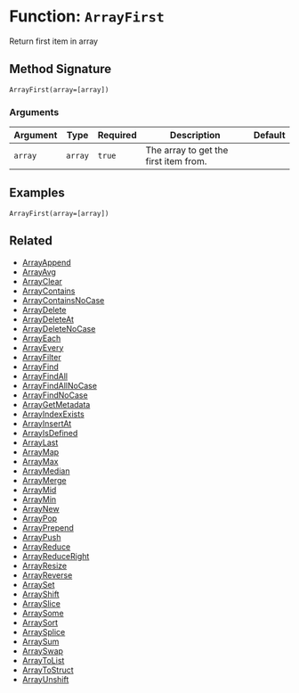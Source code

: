 [comment]: # (Note: This documentation is generated dynamically in the build process.  To modify the contents, change the javadoc on the _invoke method of the BIF class)

# Function: `ArrayFirst`

Return first item in array

## Method Signature
```
ArrayFirst(array=[array])
```
### Arguments

| Argument | Type | Required | Description | Default |
|----------|------|----------|-------------|---------|
| `array` | `array` | `true` | The array to get the first item from. |  |

## Examples

```
ArrayFirst(array=[array])
```

## Related
  * [ArrayAppend](boxlang-language/reference/built-in-functions/ArrayAppend.md)
  * [ArrayAvg](boxlang-language/reference/built-in-functions/ArrayAvg.md)
  * [ArrayClear](boxlang-language/reference/built-in-functions/ArrayClear.md)
  * [ArrayContains](boxlang-language/reference/built-in-functions/ArrayContains.md)
  * [ArrayContainsNoCase](boxlang-language/reference/built-in-functions/ArrayContainsNoCase.md)
  * [ArrayDelete](boxlang-language/reference/built-in-functions/ArrayDelete.md)
  * [ArrayDeleteAt](boxlang-language/reference/built-in-functions/ArrayDeleteAt.md)
  * [ArrayDeleteNoCase](boxlang-language/reference/built-in-functions/ArrayDeleteNoCase.md)
  * [ArrayEach](boxlang-language/reference/built-in-functions/ArrayEach.md)
  * [ArrayEvery](boxlang-language/reference/built-in-functions/ArrayEvery.md)
  * [ArrayFilter](boxlang-language/reference/built-in-functions/ArrayFilter.md)
  * [ArrayFind](boxlang-language/reference/built-in-functions/ArrayFind.md)
  * [ArrayFindAll](boxlang-language/reference/built-in-functions/ArrayFindAll.md)
  * [ArrayFindAllNoCase](boxlang-language/reference/built-in-functions/ArrayFindAllNoCase.md)
  * [ArrayFindNoCase](boxlang-language/reference/built-in-functions/ArrayFindNoCase.md)
  * [ArrayGetMetadata](boxlang-language/reference/built-in-functions/ArrayGetMetadata.md)
  * [ArrayIndexExists](boxlang-language/reference/built-in-functions/ArrayIndexExists.md)
  * [ArrayInsertAt](boxlang-language/reference/built-in-functions/ArrayInsertAt.md)
  * [ArrayIsDefined](boxlang-language/reference/built-in-functions/ArrayIsDefined.md)
  * [ArrayLast](boxlang-language/reference/built-in-functions/ArrayLast.md)
  * [ArrayMap](boxlang-language/reference/built-in-functions/ArrayMap.md)
  * [ArrayMax](boxlang-language/reference/built-in-functions/ArrayMax.md)
  * [ArrayMedian](boxlang-language/reference/built-in-functions/ArrayMedian.md)
  * [ArrayMerge](boxlang-language/reference/built-in-functions/ArrayMerge.md)
  * [ArrayMid](boxlang-language/reference/built-in-functions/ArrayMid.md)
  * [ArrayMin](boxlang-language/reference/built-in-functions/ArrayMin.md)
  * [ArrayNew](boxlang-language/reference/built-in-functions/ArrayNew.md)
  * [ArrayPop](boxlang-language/reference/built-in-functions/ArrayPop.md)
  * [ArrayPrepend](boxlang-language/reference/built-in-functions/ArrayPrepend.md)
  * [ArrayPush](boxlang-language/reference/built-in-functions/ArrayPush.md)
  * [ArrayReduce](boxlang-language/reference/built-in-functions/ArrayReduce.md)
  * [ArrayReduceRight](boxlang-language/reference/built-in-functions/ArrayReduceRight.md)
  * [ArrayResize](boxlang-language/reference/built-in-functions/ArrayResize.md)
  * [ArrayReverse](boxlang-language/reference/built-in-functions/ArrayReverse.md)
  * [ArraySet](boxlang-language/reference/built-in-functions/ArraySet.md)
  * [ArrayShift](boxlang-language/reference/built-in-functions/ArrayShift.md)
  * [ArraySlice](boxlang-language/reference/built-in-functions/ArraySlice.md)
  * [ArraySome](boxlang-language/reference/built-in-functions/ArraySome.md)
  * [ArraySort](boxlang-language/reference/built-in-functions/ArraySort.md)
  * [ArraySplice](boxlang-language/reference/built-in-functions/ArraySplice.md)
  * [ArraySum](boxlang-language/reference/built-in-functions/ArraySum.md)
  * [ArraySwap](boxlang-language/reference/built-in-functions/ArraySwap.md)
  * [ArrayToList](boxlang-language/reference/built-in-functions/ArrayToList.md)
  * [ArrayToStruct](boxlang-language/reference/built-in-functions/ArrayToStruct.md)
  * [ArrayUnshift](boxlang-language/reference/built-in-functions/ArrayUnshift.md)
